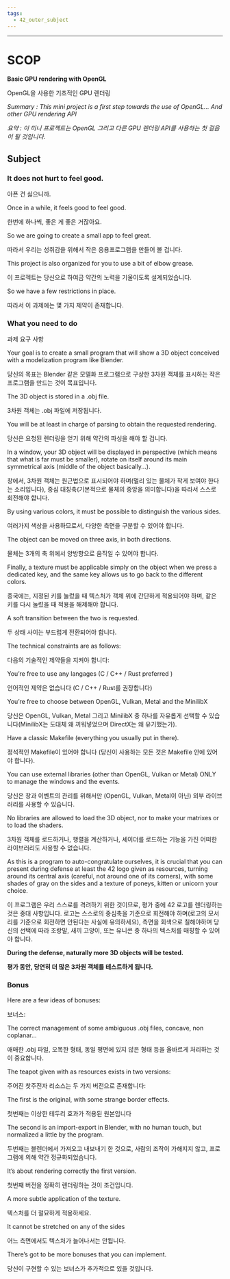 ```yaml
---
tags:
  - 42_outer_subject
---
```

---

# SCOP

**Basic GPU rendering with OpenGL**

OpenGL을 사용한 기초적인 GPU 렌더링

_Summary : This mini project is a first step towards the use of OpenGL... And other GPU rendering API_

_요약 : 이 미니 프로젝트는 OpenGL 그리고 다른 GPU 렌더링 API를 사용하는 첫 걸음이 될 것입니다._

## Subject

### It does not hurt to feel good.

아픈 건 싫으니까.

Once in a while, it feels good to feel good.

한번에 하나씩, 좋은 게 좋은 거잖아요.

So we are going to create a small app to feel great.

따라서 우리는 성취감을 위해서 작은 응용프로그램을 만들어 볼 겁니다.

This project is also organized for you to use a bit of elbow grease.

이 프로젝트는 당신으로 하여금 약간의 노력을 기울이도록 설계되었습니다.

So we have a few restrictions in place.

따라서 이 과제에는 몇 가지 제약이 존재합니다.

### What you need to do

과제 요구 사항

Your goal is to create a small program that will show a 3D object conceived with a modelization program like Blender.

당신의 목표는 Blender 같은 모델화 프로그램으로 구상한 3차원 객체를 표시하는 작은 프로그램을 만드는 것이 목표입니다.

The 3D object is stored in a .obj file.

3차원 객체는 .obj 파일에 저장됩니다.

You will be at least in charge of parsing to obtain the requested rendering.

당신은 요청된 렌더링을 얻기 위해 약간의 파싱을 해야 할 겁니다.

In a window, your 3D object will be displayed in perspective (which means that what is far must be smaller), rotate on itself around its main symmetrical axis (middle of the object basically...).

창에서, 3차원 객체는 원근법으로 표시되어야 하며(멀리 있는 물체가 작게 보여야 한다는 소리입니다), 중심 대칭축(기본적으로 물체의 중앙을 의미합니다)을 따라서 스스로 회전해야 합니다.

By using various colors, it must be possible to distinguish the various sides.

여러가지 색상을 사용하므로서, 다양한 측면을 구분할 수 있어야 합니다.

The object can be moved on three axis, in both directions.

물체는 3개의 축 위에서 양방향으로 움직일 수 있어야 합니다.

Finally, a texture must be applicable simply on the object when we press a dedicated key, and the same key allows us to go back to the different colors.

종국에는, 지정된 키를 눌렀을 때 텍스처가 객체 위에 간단하게 적용되어야 하며, 같은 키를 다시 눌렀을 때 적용을 해제해야 합니다.

A soft transition between the two is requested.

두 상태 사이는 부드럽게 전환되어야 합니다.

The technical constraints are as follows:

다음의 기술적인 제약들을 지켜야 합니다:

You’re free to use any langages (C / C++ / Rust preferred )

언어적인 제약은 없습니다 (C / C++ / Rust를 권장합니다)

You’re free to choose between OpenGL, Vulkan, Metal and the MinilibX

당신은 OpenGL, Vulkan, Metal 그리고 MinilibX 중 하나를 자유롭게 선택할 수 있습니다(MinilibX는 도대체 왜 끼워넣었으며 DirectX는 왜 유기했는가).

Have a classic Makefile (everything you usually put in there).

정석적인 Makefile이 있어야 합니다 (당신이 사용하는 모든 것은 Makefile 안에 있어야 합니다).

You can use external libraries (other than OpenGL, Vulkan or Metal) ONLY to manage the windows and the events.

당신은 창과 이벤트의 관리를 위해서만 (OpenGL, Vulkan, Metal이 아닌) 외부 라이브러리를 사용할 수 있습니다.

No libraries are allowed to load the 3D object, nor to make your matrixes or to load the shaders.

3차원 객체를 로드하거나, 행렬을 계산하거나, 셰이더를 로드하는 기능을 가진 어떠한 라이브러리도 사용할 수 없습니다.

As this is a program to auto-congratulate ourselves, it is crucial that you can present during defense at least the 42 logo given as resources, turning around its central axis (careful, not around one of its corners), with some shades of gray on the sides and a texture of poneys, kitten or unicorn your choice.

이 프로그램은 우리 스스로를 격려하기 위한 것이므로, 평가 중에 42 로고를 렌더링하는 것은 중대 사항입니다. 로고는 스스로의 중심축을 기준으로 회전해야 하며(로고의 모서리를 기준으로 회전하면 안된다는 사실에 유의하세요), 측면을 회색으로 칠해야하며 당신의 선택에 따라 조랑말, 새끼 고양이, 또는 유니콘 중 하나의 텍스처를 매핑할 수 있어야 합니다.

**During the defense, naturally more 3D objects will be tested.**

**평가 동안, 당연히 더 많은 3차원 객체를 테스트하게 됩니다.**

### Bonus

Here are a few ideas of bonuses:

보너스:

The correct management of some ambiguous .obj files, concave, non coplanar...

애매한 .obj 파일, 오목한 형태, 동일 평면에 있지 않은 형태 등을 올바르게 처리하는 것이 중요합니다.

The teapot given with as resources exists in two versions:

주어진 찻주전자 리소스는 두 가지 버전으로 존재합니다:

The first is the original, with some strange border effects.

첫번째는 이상한 테두리 효과가 적용된 원본입니다

The second is an import-export in Blender, with no human touch, but normalized a little by the program.

두번째는 블렌더에서 가져오고 내보내기 한 것으로, 사람의 조작이 가해지지 않고, 프로그램에 의해 약간 정규화되었습니다.

It’s about rendering correctly the first version.

첫번째 버전을 정확히 렌더링하는 것이 조건입니다.

A more subtle application of the texture.

텍스처를 더 절묘하게 적용하세요.

It cannot be stretched on any of the sides

어느 측면에서도 텍스처가 늘어나서는 안됩니다.

There’s got to be more bonuses that you can implement.

당신이 구현할 수 있는 보너스가 추가적으로 있을 것입니다.